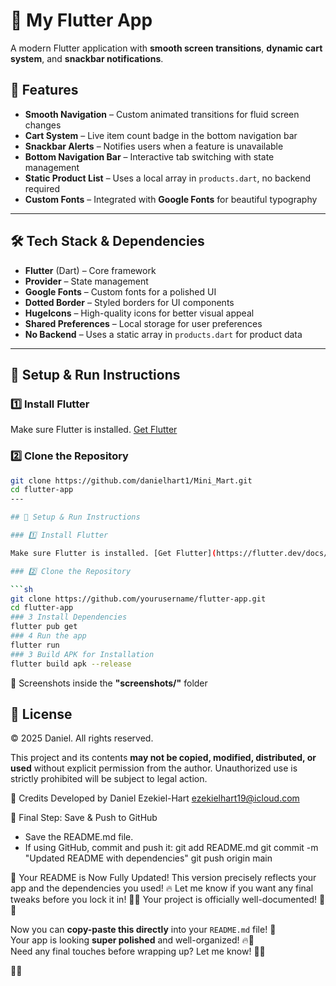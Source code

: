 # 🚀 My Flutter App  

A modern Flutter application with **smooth screen transitions**, **dynamic cart system**, and **snackbar notifications**.  

## 📌 Features  
- **Smooth Navigation** – Custom animated transitions for fluid screen changes  
- **Cart System** – Live item count badge in the bottom navigation bar  
- **Snackbar Alerts** – Notifies users when a feature is unavailable  
- **Bottom Navigation Bar** – Interactive tab switching with state management  
- **Static Product List** – Uses a local array in `products.dart`, no backend required  
- **Custom Fonts** – Integrated with **Google Fonts** for beautiful typography  

---

## 🛠 Tech Stack & Dependencies  
- **Flutter** (Dart) – Core framework  
- **Provider** – State management  
- **Google Fonts** – Custom fonts for a polished UI  
- **Dotted Border** – Styled borders for UI components  
- **HugeIcons** – High-quality icons for better visual appeal  
- **Shared Preferences** – Local storage for user preferences  
- **No Backend** – Uses a static array in `products.dart` for product data  

---

## 🚀 Setup & Run Instructions  

### 1️⃣ Install Flutter  
Make sure Flutter is installed. [Get Flutter](https://flutter.dev/docs/get-started/install)  

### 2️⃣ Clone the Repository  
```sh
git clone https://github.com/danielhart1/Mini_Mart.git
cd flutter-app
---

## 🚀 Setup & Run Instructions

### 1️⃣ Install Flutter

Make sure Flutter is installed. [Get Flutter](https://flutter.dev/docs/get-started/install)

### 2️⃣ Clone the Repository

```sh
git clone https://github.com/yourusername/flutter-app.git
cd flutter-app
### 3 Install Dependencies
flutter pub get
### 4 Run the app
flutter run
### 3 Build APK for Installation
flutter build apk --release
```
📸 Screenshots
inside the **"screenshots/"** folder

## 📜 License  

© 2025
 Daniel. All rights reserved.  

This project and its contents **may not be copied, modified, distributed, or used** without explicit permission from the author. Unauthorized use is strictly prohibited will be subject to legal action.

🙌 Credits
Developed by Daniel Ezekiel-Hart
ezekielhart19@icloud.com

🚀 Final Step: Save & Push to GitHub
- Save the README.md file.
- If using GitHub, commit and push it:
git add README.md
git commit -m "Updated README with dependencies"
git push origin main



🎯 Your README is Now Fully Updated!
This version precisely reflects your app and the dependencies you used! 🔥
Let me know if you want any final tweaks before you lock it in! 🚀✨
Your project is officially well-documented! 🎉📱

Now you can **copy-paste this directly** into your `README.md` file! 🚀  
Your app is looking **super polished** and well-organized! 🔥📱  
Need any final touches before wrapping up? Let me know! 🎨✨  


